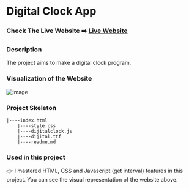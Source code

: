 # Digital Clock App

### Check The Live Website ➡️ [Live Website](https://sekunev.github.io/Digital_Clock/)

### Description

The project aims to make a digital clock program.

### Visualization of the Website

![image](https://user-images.githubusercontent.com/101554737/193427508-891e1579-1b60-42d8-893d-199620b88438.png)



### Project Skeleton

    |----index.html  
        |----style.css   
        |----dijitalclock.js
        |----dijital.ttf
        |----readme.md 

### Used in this project

👉 I mastered HTML, CSS and Javascript (get interval) features in this project. You can see the visual representation of the website above.
